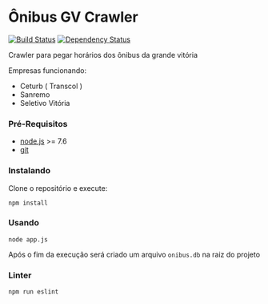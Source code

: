 # Ônibus GV Crawler

[![Build Status](https://travis-ci.org/onibus-gv/onibus-gv-crawler.svg?branch=master)](https://travis-ci.org/onibus-gv/onibus-gv-crawler)
[![Dependency Status](https://dependencyci.com/github/onibus-gv/onibus-gv-crawler/badge)](https://dependencyci.com/github/onibus-gv/onibus-gv-crawler)

Crawler para pegar horários dos ônibus da grande vitória

Empresas funcionando:

- Ceturb ( Transcol )
- Sanremo
- Seletivo Vitória

### Pré-Requisitos

* [node.js](https://nodejs.org) >= 7.6
* [git](https://git-scm.com/)

### Instalando

Clone o repositório e execute:

```shell
npm install
```

### Usando

```shell
node app.js
```

Após o fim da execução será criado um arquivo `onibus.db` na raiz do projeto

### Linter
```shell
npm run eslint
```
